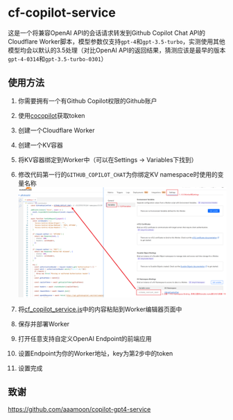 # cf-copilot-service
 
这是一个将兼容OpenAI API的会话请求转发到Github Copilot Chat API的Cloudflare Worker脚本，模型参数仅支持`gpt-4`和`gpt-3.5-turbo`，实测使用其他模型均会以默认的3.5处理（对比OpenAI API的返回结果，猜测应该是最早的版本`gpt-4-0314`和`gpt-3.5-turbo-0301`）

## 使用方法

1. 你需要拥有一个有Github Copilot权限的Github账户

2. 使用[cocopilot](https://cocopilot.org/copilot/token)获取token

3. 创建一个Cloudflare Worker

4. 创建一个KV容器

5. 将KV容器绑定到Worker中（可以在Settings -> Variables下找到）

6. 修改代码第一行的`GITHUB_COPILOT_CHAT`为你绑定KV namespace时使用的变量名称
   ![绑定KV容器](./worker_instruction.png)

7. 将[cf_copilot_service.js](./cf_copilot_service.js)中的内容粘贴到Worker编辑器页面中

8. 保存并部署Worker

9.  打开任意支持自定义OpenAI Endpoint的前端应用

10. 设置Endpoint为你的Worker地址，key为第2步中的token

11. 设置完成

## 致谢

https://github.com/aaamoon/copilot-gpt4-service